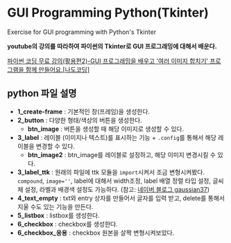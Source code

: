 # GUI Programming Python(Tkinter)

Exercise for GUI programming with Python's Tkinter

**youtube의 강의를 따라하여 파이썬의 Tkinter로 GUI 프로그래밍에 대해서 배운다.**

[파이썬 코딩 무료 강의(활용편2)-GUI 프로그래밍을 배우고 '여러 이미지 합치기' 프로그램을 함께 만들어요.[나도코딩]](https://www.youtube.com/watch?v=bKPIcoou9N8)


## python 파일 설명
  * **1_create-frame** : 기본적인 창(프레임)을 생성한다.
  * **2_button** : 다양한 형태/색상의 버튼을 생성한다.
    * **btn_image** : 버튼을 생성할 때 해당 이미지로 생성할 수 있다.
  * **3_label** : 레이블 (이미지나 텍스트)를 표시하는 기능 + ```.config```를 통해서 해당 레이블을 변경할 수 있다.
    * **btn_image2** : btn_image를 레이블로 설정하고, 해당 이미지 변경시킬 수 있다.
  * **3_label_ttk** : 원래의 파일에 ttk 모듈을 ```import```시켜서 조금 변형시켜봤다.  ```compound```, ```image=''```, label에 대해서 width조정, label 배열 정렬 타입 설정, 글씨체 설정, 라벨과 배경색 설정도 가능하다. (참고: [네이버 블로그 gaussian37](https://m.blog.naver.com/PostView.naver?isHttpsRedirect=true&blogId=infoefficien&logNo=221057243324))
  * **4_text_empty** : txt와 entry 상자를 만들어서 글자를 입력 받고, delete를 통해서 지울 수도 있는 기능을 만든다.
  * **5_listbox** : listbox를 생성한다. 
  * **6_checkbox** : checkbox를 생성한다.
  * **6_checkbox_응용** : checkbox 원본을 살짝 변형시켜보았다.
